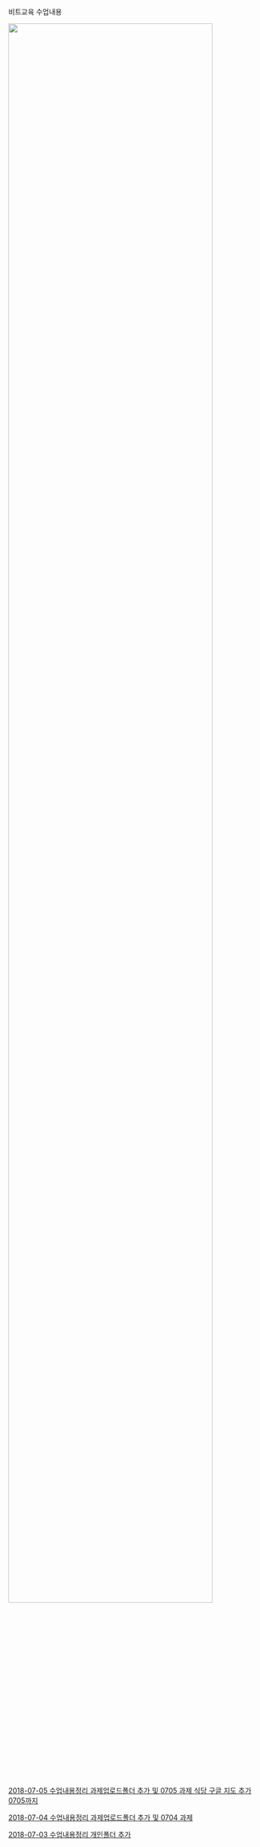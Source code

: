 비트교육 수업내용

<a href="https://drive.google.com/open?id=1j9kTrMHrDFmilVhMwh3WRyLmt3ngL3gX&usp=sharing" title="오늘 뭐 먹지">

<img src="https://i.imgur.com/VEECYPq.png" width="90%"></img>

2018-07-05
  수업내용정리
  과제업로드폴더 추가 및 0705 과제
  식당 구글 지도 추가
  0705까지 

2018-07-04
  수업내용정리 
  과제업로드폴더 추가 및 0704 과제

2018-07-03
  수업내용정리
  개인폴더 추가
